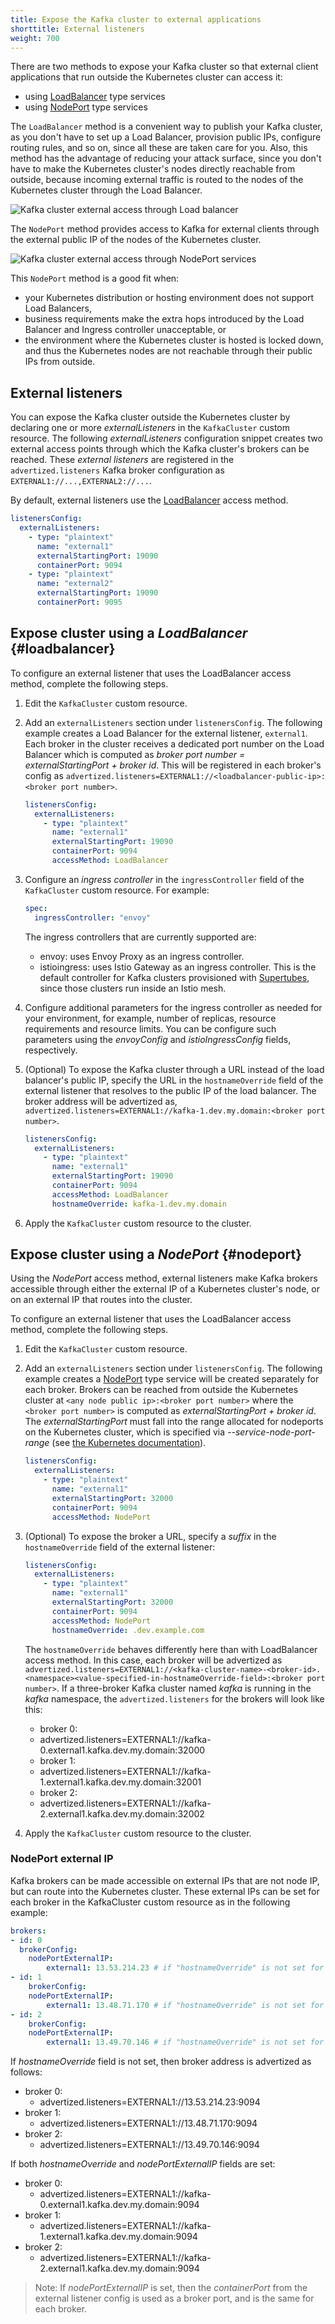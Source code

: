 ```yaml
---
title: Expose the Kafka cluster to external applications
shorttitle: External listeners
weight: 700
---
```


There are two methods to expose your Kafka cluster so that external client applications that run outside the Kubernetes cluster can access it:

- using [LoadBalancer](#loadbalancer) type services
- using [NodePort](#nodeport) type services

The `LoadBalancer` method is a convenient way to publish your Kafka cluster, as you don't have to set up a Load Balancer, provision public IPs, configure routing rules, and so on, since all these are taken care for you. Also, this method has the advantage of reducing your attack surface, since you don't have to make the Kubernetes cluster's nodes directly reachable from outside, because incoming external traffic is routed to the nodes of the Kubernetes cluster through the Load Balancer.

![Kafka cluster external access through Load balancer](lb-access.png)

The `NodePort` method provides access to Kafka for external clients through the external public IP of the nodes of the Kubernetes cluster.

![Kafka cluster external access through NodePort services](nodeport-access.png)

This `NodePort` method is a good fit when:

- your Kubernetes distribution or hosting environment does not support Load Balancers,
- business requirements make the extra hops introduced by the Load Balancer and Ingress controller unacceptable, or
- the environment where the Kubernetes cluster is hosted is locked down, and thus the Kubernetes nodes are not reachable through their public IPs from outside.

## External listeners

You can expose the Kafka cluster outside the Kubernetes cluster by declaring one or more _externalListeners_ in the `KafkaCluster` custom resource. The following *externalListeners* configuration snippet creates two external access points through which the Kafka cluster's brokers can be reached. These *external listeners* are registered in the `advertized.listeners` Kafka broker configuration as `EXTERNAL1://...,EXTERNAL2://...`.

By default, external listeners use the [LoadBalancer](#loadbalancer) access method.

```yaml
listenersConfig:
  externalListeners:
    - type: "plaintext"
      name: "external1"
      externalStartingPort: 19090
      containerPort: 9094
    - type: "plaintext"
      name: "external2"
      externalStartingPort: 19090
      containerPort: 9095
```

## Expose cluster using a *LoadBalancer* {#loadbalancer}

To configure an external listener that uses the LoadBalancer access method, complete the following steps.

1. Edit the `KafkaCluster` custom resource.
1. Add an `externalListeners` section under `listenersConfig`. The following example creates a Load Balancer for the external listener, `external1`. Each broker in the cluster receives a dedicated port number on the Load Balancer which is computed as *broker port number = externalStartingPort + broker id*. This will be registered in each broker's config as `advertized.listeners=EXTERNAL1://<loadbalancer-public-ip>:<broker port number>`.

    ```yaml
    listenersConfig:
      externalListeners:
        - type: "plaintext"
          name: "external1"
          externalStartingPort: 19090
          containerPort: 9094
          accessMethod: LoadBalancer
    ```

1. Configure an *ingress controller* in the `ingressController` field of the `KafkaCluster` custom resource. For example:

    ```yaml
    spec:
      ingressController: "envoy"
    ```

    The ingress controllers that are currently supported are:

    -  envoy: uses Envoy Proxy as an ingress controller.
    -  istioingress: uses Istio Gateway as an ingress controller. This is the default controller for Kafka clusters provisioned with [Supertubes](/docs/supertubes/overview/), since those clusters run inside an Istio mesh.

1. Configure additional parameters for the ingress controller as needed for your environment, for example, number of replicas, resource requirements and resource limits. You can be configure such parameters using the *envoyConfig* and *istioIngressConfig* fields, respectively.
1. (Optional) To expose the Kafka cluster through a URL instead of the load balancer's public IP, specify the URL in the `hostnameOverride` field of the external listener that resolves to the public IP of the load balancer. The broker address will be advertized as, `advertized.listeners=EXTERNAL1://kafka-1.dev.my.domain:<broker port number>`.

    ```yaml
    listenersConfig:
      externalListeners:
        - type: "plaintext"
          name: "external1"
          externalStartingPort: 19090
          containerPort: 9094
          accessMethod: LoadBalancer
          hostnameOverride: kafka-1.dev.my.domain
    ```

1. Apply the `KafkaCluster` custom resource to the cluster.

## Expose cluster using a *NodePort* {#nodeport}

Using the *NodePort* access method, external listeners make Kafka brokers accessible through either the external IP of a Kubernetes cluster's node, or on an external IP that routes into the cluster.

To configure an external listener that uses the LoadBalancer access method, complete the following steps.

1. Edit the `KafkaCluster` custom resource.
1. Add an `externalListeners` section under `listenersConfig`. The following example creates a [NodePort](https://kubernetes.io/docs/concepts/services-networking/service/#nodeport) type service will be created separately for each broker. Brokers can be reached from outside the Kubernetes cluster at `<any node public ip>:<broker port number>` where the `<broker port number>` is computed as *externalStartingPort + broker id*. The *externalStartingPort* must fall into the range allocated for nodeports on the Kubernetes cluster, which is specified via *--service-node-port-range* (see [the Kubernetes documentation](https://kubernetes.io/docs/concepts/services-networking/service/#nodeport)).

    ```yaml
    listenersConfig:
      externalListeners:
        - type: "plaintext"
          name: "external1"
          externalStartingPort: 32000
          containerPort: 9094
          accessMethod: NodePort
    ```

1. (Optional) To expose the broker a URL, specify a *suffix* in the `hostnameOverride` field of the external listener:

    ```yaml
    listenersConfig:
      externalListeners:
        - type: "plaintext"
          name: "external1"
          externalStartingPort: 32000
          containerPort: 9094
          accessMethod: NodePort
          hostnameOverride: .dev.example.com
    ```

    The `hostnameOverride` behaves differently here than with LoadBalancer access method. In this case, each broker will be advertized as `advertized.listeners=EXTERNAL1://<kafka-cluster-name>-<broker-id>.<namespace><value-specified-in-hostnameOverride-field>:<broker port number>`. If a three-broker Kafka cluster named *kafka* is running in the *kafka* namespace, the `advertized.listeners` for the brokers will look like this:

    - broker 0:
    - advertized.listeners=EXTERNAL1://kafka-0.external1.kafka.dev.my.domain:32000
    - broker 1:
    - advertized.listeners=EXTERNAL1://kafka-1.external1.kafka.dev.my.domain:32001
    - broker 2:
    - advertized.listeners=EXTERNAL1://kafka-2.external1.kafka.dev.my.domain:32002

1. Apply the `KafkaCluster` custom resource to the cluster.

### NodePort external IP

Kafka brokers can be made accessible on external IPs that are not node IP, but can route into the Kubernetes cluster. These external IPs can be set for each broker in the KafkaCluster custom resource as in the following example:

```yaml
brokers:
- id: 0
  brokerConfig:
    nodePortExternalIP:
        external1: 13.53.214.23 # if "hostnameOverride" is not set for "external1" external listener, then broker is advertised on this IP
- id: 1
    brokerConfig:
    nodePortExternalIP:
        external1: 13.48.71.170 # if "hostnameOverride" is not set for "external1" external listener, then broker is advertised on this IP
- id: 2
    brokerConfig:
    nodePortExternalIP:
        external1: 13.49.70.146 # if "hostnameOverride" is not set for "external1" external listener, then broker is advertised on this IP
```

If *hostnameOverride* field is not set, then broker address is advertized as follows:

- broker 0:
  - advertized.listeners=EXTERNAL1://13.53.214.23:9094
- broker 1:
  - advertized.listeners=EXTERNAL1://13.48.71.170:9094
- broker 2:
  - advertized.listeners=EXTERNAL1://13.49.70.146:9094

If both *hostnameOverride* and *nodePortExternalIP* fields are set:

- broker 0:
  - advertized.listeners=EXTERNAL1://kafka-0.external1.kafka.dev.my.domain:9094
- broker 1:
  - advertized.listeners=EXTERNAL1://kafka-1.external1.kafka.dev.my.domain:9094
- broker 2:
  - advertized.listeners=EXTERNAL1://kafka-2.external1.kafka.dev.my.domain:9094

> Note: If *nodePortExternalIP* is set, then the *containerPort* from the external listener config is used as a broker port, and is the same for each broker.
